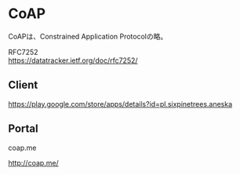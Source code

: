 # CoAP

 CoAPは、Constrained Application Protocolの略。
 
 RFC7252<br>
 https://datatracker.ietf.org/doc/rfc7252/
 
 ## Client
 https://play.google.com/store/apps/details?id=pl.sixpinetrees.aneska
 
## Portal

coap.me

http://coap.me/
 